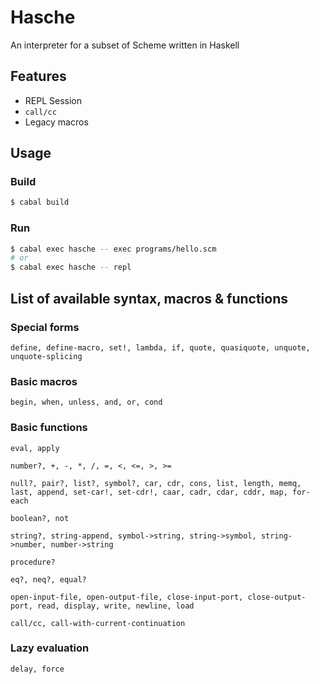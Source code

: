 # Hasche
An interpreter for a subset of Scheme written in Haskell

## Features
- REPL Session
- `call/cc`
- Legacy macros

## Usage
### Build
```sh
$ cabal build
```

### Run
```sh
$ cabal exec hasche -- exec programs/hello.scm
# or
$ cabal exec hasche -- repl
```

## List of available syntax, macros & functions
### Special forms
```
define, define-macro, set!, lambda, if, quote, quasiquote, unquote, unquote-splicing
```
### Basic macros
```
begin, when, unless, and, or, cond
```
### Basic functions
```
eval, apply
```
```
number?, +, -, *, /, =, <, <=, >, >=
```
```
null?, pair?, list?, symbol?, car, cdr, cons, list, length, memq, last, append, set-car!, set-cdr!, caar, cadr, cdar, cddr, map, for-each
```
```
boolean?, not
```
```
string?, string-append, symbol->string, string->symbol, string->number, number->string
```
```
procedure?
```
```
eq?, neq?, equal?
```
```
open-input-file, open-output-file, close-input-port, close-output-port, read, display, write, newline, load
```
```
call/cc, call-with-current-continuation
```
### Lazy evaluation
```
delay, force
```
